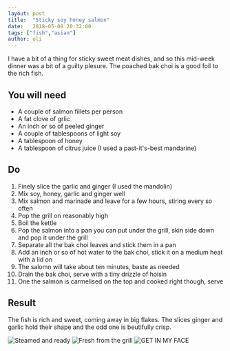 ```yaml
---
layout: post
title:  "Sticky soy honey salmon"
date:   2018-05-08 20:32:00
tags: ["fish","asian"] 
author: oli
---
```


I have a bit of a thing for sticky sweet meat dishes, and so this mid-week dinner was a bit of a guilty plesure.  The poached bak choi is a good foil to the rich fish.

## You will need

* A couple of salmon fillets per person
* A fat clove of grlic
* An inch or so of peeled ginger
* A couple of tablespoons of light soy
* A tablespoon of honey
* A tablespoon of citrus juice (I used a past-it's-best mandarine)

## Do

1. Finely slice the garlic and ginger (I used the mandolin)
2. Mix soy, honey, garlic and ginger well
3. Mix salmon and marinade and leave for a few hours, stiring every so often
4. Pop the grill on reasonably high
5. Boil the kettle
6. Pop the salmon into a pan you can put under the grill, skin side down and pop it under the grill
7. Separate all the bak choi leaves and stick them in a pan
8. Add an inch or so of hot water to the bak choi, stick it on a medium heat with a lid on
9. The salomn will take about ten minutes, baste as needed
10. Drain the bak choi, serve with a tiny drizzle of hoisin
11. One the salmon is carmelised on the top and cooked right though, serve

## Result

The fish is rich and sweet, coming away in big flakes.  The slices ginger and garlic hold their shape and the odd one is beutifully crisp.

![Steamed and ready](/images/blog/soy-honey-salmon/soy-honey-salmon_01.jpg)
![Fresh from the grill](/images/blog/soy-honey-salmon/soy-honey-salmon_02.jpg)
![GET IN MY FACE](/images/blog/soy-honey-salmon/soy-honey-salmon_03.jpg)
